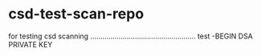 # csd-test-scan-repo
for testing csd scanning
....................................................
test
-BEGIN DSA PRIVATE KEY
